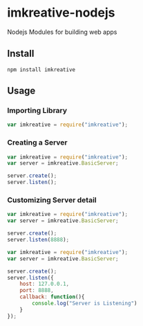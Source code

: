 # imkreative-nodejs
Nodejs Modules for building web apps

## Install
`npm install imkreative`

## Usage

### Importing Library
```javascript
var imkreative = require("imkreative");
```

### Creating a Server
```javascript
var imkreative = require("imkreative");
var server = imkreative.BasicServer;

server.create();
server.listen();
```

### Customizing Server detail
```javascript
var imkreative = require("imkreative");
var server = imkreative.BasicServer;

server.create();
server.listen(8888);
```

```javascript
var imkreative = require("imkreative");
var server = imkreative.BasicServer;

server.create();
server.listen({
	host: 127.0.0.1,
	port: 8888,
	callback: function(){
		console.log("Server is Listening")
	}
});
```